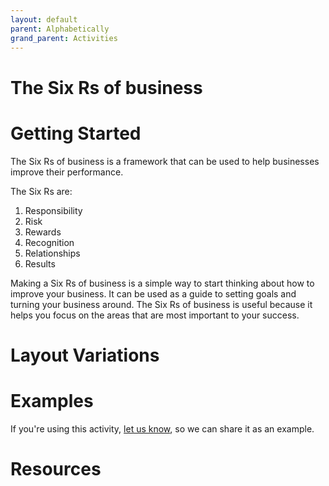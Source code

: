 ```yaml
---
layout: default
parent: Alphabetically
grand_parent: Activities
---
```


# The Six Rs of business

# Getting Started

The Six Rs of business is a framework that can be used to help businesses improve their performance. 

The Six Rs are: 
1. Responsibility 
2. Risk 
3. Rewards 
4. Recognition 
5. Relationships 
6. Results 
   
Making a Six Rs of business is a simple way to start thinking about how to improve your business. It can be used as a guide to setting goals and turning your business around. The Six Rs of business is useful because it helps you focus on the areas that are most important to your success.

# Layout Variations
# Examples
If you're using this activity, [let us know](https://github.com/Standards-and-Practices/structured-rapid-development/issues/new?assignees=&labels=documentation&template=example-submission.md&title=Example+of+%5Byour+pattern+here%5D), so we can share it as an example.
# Resources